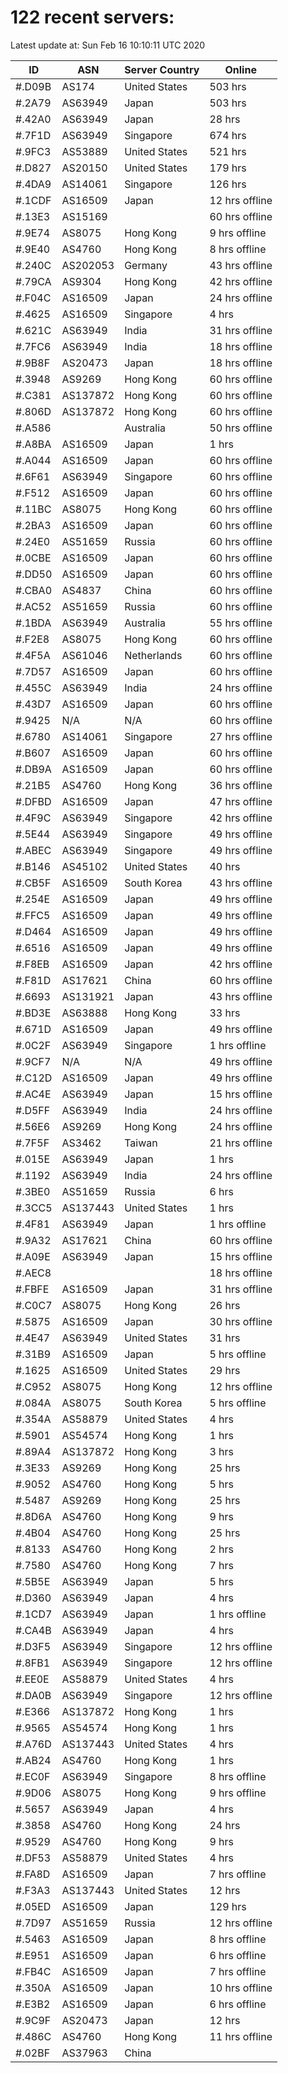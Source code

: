 # 122 recent servers:

Latest update at: Sun Feb 16 10:10:11 UTC 2020

| ID | ASN | Server Country | Online |
| -- | --- | -------------- | ------ |
| #.D09B | AS174 | United States | 503 hrs |
| #.2A79 | AS63949 | Japan | 503 hrs |
| #.42A0 | AS63949 | Japan | 28 hrs |
| #.7F1D | AS63949 | Singapore | 674 hrs |
| #.9FC3 | AS53889 | United States | 521 hrs |
| #.D827 | AS20150 | United States | 179 hrs |
| #.4DA9 | AS14061 | Singapore | 126 hrs |
| #.1CDF | AS16509 | Japan | 12 hrs offline |
| #.13E3 | AS15169 |  | 60 hrs offline |
| #.9E74 | AS8075 | Hong Kong | 9 hrs offline |
| #.9E40 | AS4760 | Hong Kong | 8 hrs offline |
| #.240C | AS202053 | Germany | 43 hrs offline |
| #.79CA | AS9304 | Hong Kong | 42 hrs offline |
| #.F04C | AS16509 | Japan | 24 hrs offline |
| #.4625 | AS16509 | Singapore | 4 hrs |
| #.621C | AS63949 | India | 31 hrs offline |
| #.7FC6 | AS63949 | India | 18 hrs offline |
| #.9B8F | AS20473 | Japan | 18 hrs offline |
| #.3948 | AS9269 | Hong Kong | 60 hrs offline |
| #.C381 | AS137872 | Hong Kong | 60 hrs offline |
| #.806D | AS137872 | Hong Kong | 60 hrs offline |
| #.A586 |  | Australia | 50 hrs offline |
| #.A8BA | AS16509 | Japan | 1 hrs |
| #.A044 | AS16509 | Japan | 60 hrs offline |
| #.6F61 | AS63949 | Singapore | 60 hrs offline |
| #.F512 | AS16509 | Japan | 60 hrs offline |
| #.11BC | AS8075 | Hong Kong | 60 hrs offline |
| #.2BA3 | AS16509 | Japan | 60 hrs offline |
| #.24E0 | AS51659 | Russia | 60 hrs offline |
| #.0CBE | AS16509 | Japan | 60 hrs offline |
| #.DD50 | AS16509 | Japan | 60 hrs offline |
| #.CBA0 | AS4837 | China | 60 hrs offline |
| #.AC52 | AS51659 | Russia | 60 hrs offline |
| #.1BDA | AS63949 | Australia | 55 hrs offline |
| #.F2E8 | AS8075 | Hong Kong | 60 hrs offline |
| #.4F5A | AS61046 | Netherlands | 60 hrs offline |
| #.7D57 | AS16509 | Japan | 60 hrs offline |
| #.455C | AS63949 | India | 24 hrs offline |
| #.43D7 | AS16509 | Japan | 60 hrs offline |
| #.9425 | N/A | N/A | 60 hrs offline |
| #.6780 | AS14061 | Singapore | 27 hrs offline |
| #.B607 | AS16509 | Japan | 60 hrs offline |
| #.DB9A | AS16509 | Japan | 60 hrs offline |
| #.21B5 | AS4760 | Hong Kong | 36 hrs offline |
| #.DFBD | AS16509 | Japan | 47 hrs offline |
| #.4F9C | AS63949 | Singapore | 42 hrs offline |
| #.5E44 | AS63949 | Singapore | 49 hrs offline |
| #.ABEC | AS63949 | Singapore | 49 hrs offline |
| #.B146 | AS45102 | United States | 40 hrs |
| #.CB5F | AS16509 | South Korea | 43 hrs offline |
| #.254E | AS16509 | Japan | 49 hrs offline |
| #.FFC5 | AS16509 | Japan | 49 hrs offline |
| #.D464 | AS16509 | Japan | 49 hrs offline |
| #.6516 | AS16509 | Japan | 49 hrs offline |
| #.F8EB | AS16509 | Japan | 42 hrs offline |
| #.F81D | AS17621 | China | 60 hrs offline |
| #.6693 | AS131921 | Japan | 43 hrs offline |
| #.BD3E | AS63888 | Hong Kong | 33 hrs |
| #.671D | AS16509 | Japan | 49 hrs offline |
| #.0C2F | AS63949 | Singapore | 1 hrs offline |
| #.9CF7 | N/A | N/A | 49 hrs offline |
| #.C12D | AS16509 | Japan | 49 hrs offline |
| #.AC4E | AS63949 | Japan | 15 hrs offline |
| #.D5FF | AS63949 | India | 24 hrs offline |
| #.56E6 | AS9269 | Hong Kong | 24 hrs offline |
| #.7F5F | AS3462 | Taiwan | 21 hrs offline |
| #.015E | AS63949 | Japan | 1 hrs |
| #.1192 | AS63949 | India | 24 hrs offline |
| #.3BE0 | AS51659 | Russia | 6 hrs |
| #.3CC5 | AS137443 | United States | 1 hrs |
| #.4F81 | AS63949 | Japan | 1 hrs offline |
| #.9A32 | AS17621 | China | 60 hrs offline |
| #.A09E | AS63949 | Japan | 15 hrs offline |
| #.AEC8 |  |  | 18 hrs offline |
| #.FBFE | AS16509 | Japan | 31 hrs offline |
| #.C0C7 | AS8075 | Hong Kong | 26 hrs |
| #.5875 | AS16509 | Japan | 30 hrs offline |
| #.4E47 | AS63949 | United States | 31 hrs |
| #.31B9 | AS16509 | Japan | 5 hrs offline |
| #.1625 | AS16509 | United States | 29 hrs |
| #.C952 | AS8075 | Hong Kong | 12 hrs offline |
| #.084A | AS8075 | South Korea | 5 hrs offline |
| #.354A | AS58879 | United States | 4 hrs |
| #.5901 | AS54574 | Hong Kong | 1 hrs |
| #.89A4 | AS137872 | Hong Kong | 3 hrs |
| #.3E33 | AS9269 | Hong Kong | 25 hrs |
| #.9052 | AS4760 | Hong Kong | 5 hrs |
| #.5487 | AS9269 | Hong Kong | 25 hrs |
| #.8D6A | AS4760 | Hong Kong | 9 hrs |
| #.4B04 | AS4760 | Hong Kong | 25 hrs |
| #.8133 | AS4760 | Hong Kong | 2 hrs |
| #.7580 | AS4760 | Hong Kong | 7 hrs |
| #.5B5E | AS63949 | Japan | 5 hrs |
| #.D360 | AS63949 | Japan | 4 hrs |
| #.1CD7 | AS63949 | Japan | 1 hrs offline |
| #.CA4B | AS63949 | Japan | 4 hrs |
| #.D3F5 | AS63949 | Singapore | 12 hrs offline |
| #.8FB1 | AS63949 | Singapore | 12 hrs offline |
| #.EE0E | AS58879 | United States | 4 hrs |
| #.DA0B | AS63949 | Singapore | 12 hrs offline |
| #.E366 | AS137872 | Hong Kong | 1 hrs |
| #.9565 | AS54574 | Hong Kong | 1 hrs |
| #.A76D | AS137443 | United States | 4 hrs |
| #.AB24 | AS4760 | Hong Kong | 1 hrs |
| #.EC0F | AS63949 | Singapore | 8 hrs offline |
| #.9D06 | AS8075 | Hong Kong | 9 hrs offline |
| #.5657 | AS63949 | Japan | 4 hrs |
| #.3858 | AS4760 | Hong Kong | 24 hrs |
| #.9529 | AS4760 | Hong Kong | 9 hrs |
| #.DF53 | AS58879 | United States | 4 hrs |
| #.FA8D | AS16509 | Japan | 7 hrs offline |
| #.F3A3 | AS137443 | United States | 12 hrs |
| #.05ED | AS16509 | Japan | 129 hrs |
| #.7D97 | AS51659 | Russia | 12 hrs offline |
| #.5463 | AS16509 | Japan | 8 hrs offline |
| #.E951 | AS16509 | Japan | 6 hrs offline |
| #.FB4C | AS16509 | Japan | 7 hrs offline |
| #.350A | AS16509 | Japan | 10 hrs offline |
| #.E3B2 | AS16509 | Japan | 6 hrs offline |
| #.9C9F | AS20473 | Japan | 12 hrs |
| #.486C | AS4760 | Hong Kong | 11 hrs offline |
| #.02BF | AS37963 | China | |

